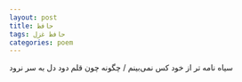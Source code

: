 ```yaml
---
layout: post
title: حافظ
tags: حافظ غزل
categories: poem
---
```


سیاه نامه تر از خود کس نمی‌بینم / چگونه چون قلم دود دل به سر نرود